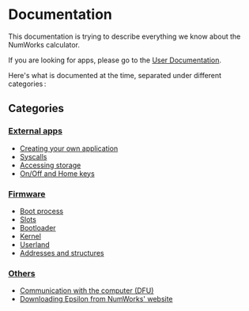 # Documentation

This documentation is trying to describe everything we know about the NumWorks
calculator.

If you are looking for apps, please go to the [User Documentation](../guide/).

Here's what is documented at the time, separated under different categories :

## Categories

### [External apps](apps/)

- [Creating your own application](apps/creating-application.md)
- [Syscalls](apps/syscalls.md)
- [Accessing storage](apps/storage.md)
- [On/Off and Home keys](apps/onoff-home.md)

### [Firmware](firmware/)

- [Boot process](firmware/boot-process.md)
- [Slots](firmware/slots.md)
- [Bootloader](firmware/bootloader.md)
- [Kernel](firmware/kernel.md)
- [Userland](firmware/userland.md)
- [Addresses and structures](firmware/addresses-structures.md)
<!-- TODO: Extracting firmware from NumWorks website -->

### [Others](others/)

- [Communication with the computer (DFU)](others/dfu.md)
- [Downloading Epsilon from NumWorks' website](others/downloading-epsilon.md)
